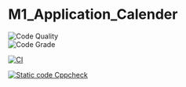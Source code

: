 # M1_Application_Calender
![Code Quality](https://api.codiga.io/project/29867/score/svg)       
![Code Grade](https://api.codiga.io/project/29867/status/svg)

[![CI](https://github.com/ViyyapuSirisha/M1_Application_Calender/actions/workflows/build-linu.yml/badge.svg)](https://github.com/ViyyapuSirisha/M1_Application_Calender/actions/workflows/build-linu.yml)

[![Static code Cppcheck](https://github.com/ViyyapuSirisha/M1_Application_Calender/actions/workflows/cppcheck.yml/badge.svg)](https://github.com/ViyyapuSirisha/M1_Application_Calender/actions/workflows/cppcheck.yml)
